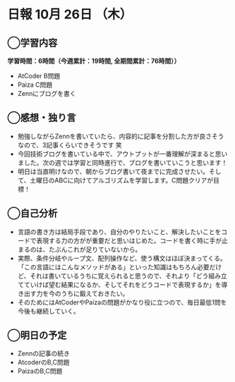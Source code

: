 # 日報  10月 26日 （木）

## ◯学習内容

**学習時間：6時間（今週累計：19時間, 全期間累計：76時間））**
- AtCoder B問題
- Paiza C問題
- Zennにブログを書く

## ◯感想・独り言
- 勉強しながらZennを書いていたら、内容的に記事を分割した方が良さそうなので、3記事くらいできそうです 笑
- 今回技術ブログを書いている中で、アウトプットが一番理解が深まると思いました。次の週では学習と同時進行で、ブログを書いていこうと思います！
- 明日は当直明けなので、朝からブログ書いて夜までに完成させたい。そして、土曜日のABCに向けてアルゴリズムを学習します。C問題クリアが目標！

## ◯自己分析
- 言語の書き方は結局手段であり、自分のやりたいこと、解決したいことをコードで表現する力の方がが重要だと思いはじめた。コードを書く時に手が止まるのは、たぶんこれが足りていないから。
- 実際、条件分岐やループ文、配列操作など、使う構文はほぼ決まってくる。「この言語にはこんなメソッドがある」といった知識はもちろん必要だけど、それは書いているうちに覚えられると思うので、それより「どう組み立てていけば望む結果になるか、そしてそれをどうコードで表現するか」を導き出す力を今のうちに鍛えておきたい。
- そのためにはAtCoderやPaizaの問題がかなり役に立つので、毎日最低1問を今後も継続していく。

## ◯明日の予定
- Zennの記事の続き
- AtcoderのB,C問題
- PaizaのB,C問題